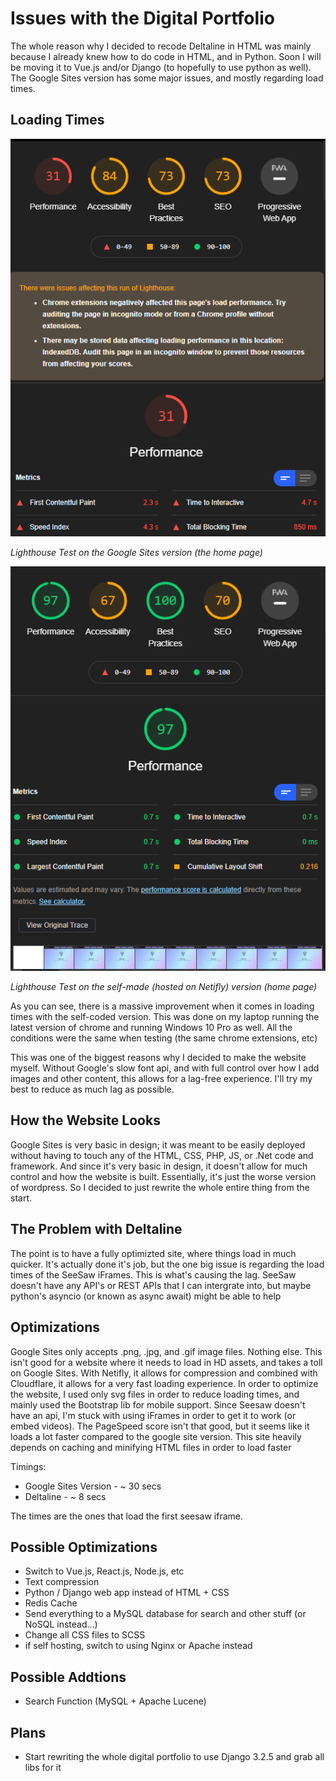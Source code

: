 # Issues with the Digital Portfolio
The whole reason why I decided to recode Deltaline in HTML was mainly because I already knew how to do code in HTML, and in Python. Soon I will be moving it to Vue.js and/or Django (to hopefully to use python as well). The Google Sites version has some major issues, and mostly regarding load times. 

## Loading Times

![](img/test2.png)

*Lighthouse Test on the Google Sites version (the home page)*

![](img/test1.png)


*Lighthouse Test on the self-made (hosted on Netifly) version (home page)*

As you can see, there is a massive improvement when it comes in loading times with the self-coded version. This was done on my laptop running the latest version of chrome and running Windows 10 Pro as well. All the conditions were the same when testing (the same chrome extensions, etc)

This was one of the biggest reasons why I decided to make the website myself. Without Google's slow font api, and with full control over how I add images and other content, this allows for a lag-free experience. I'll try my best to reduce as much lag as possible.

## How the Website Looks 

Google Sites is very basic in design; it was meant to be easily deployed without having to touch any of the HTML, CSS, PHP, JS, or .Net code and framework. And since it's very basic in design, it doesn't allow for much control and how the website is built. Essentially, it's just the worse version of wordpress. So I decided to just rewrite the whole entire thing from the start. 

## The Problem with Deltaline 

The point is to have a fully optimizted site, where things load in much quicker. It's actually done it's job, but the one big issue is regarding the load times of the SeeSaw iFrames. This is what's causing the lag. SeeSaw doesn't have any API's or REST APIs that I can intergrate into, but maybe python's asyncio (or known as async await) might be able to help
## Optimizations

Google Sites only accepts .png, .jpg, and .gif image files. Nothing else. This isn't good for a website where it needs to load in HD assets, and takes a toll on Google Sites. With Netifly, it allows for compression and combined with Cloudflare, it allows for a very fast loading experience. In order to optimize the website, I used only svg files in order to reduce loading times, and mainly used the Bootstrap lib for mobile support. Since Seesaw doesn't have an api, I'm stuck with using iFrames in order to get it to work (or embed videos). The PageSpeed score isn't that good, but it seems like it loads a lot faster compared to the google site version. This site heavily depends on caching and minifying HTML files in order to load faster

Timings: 

- Google Sites Version - ~ 30 secs
- Deltaline - ~ 8 secs 

The times are the ones that load the first seesaw iframe. 

## Possible Optimizations 

- Switch to Vue.js, React.js, Node.js, etc
- Text compression
- Python / Django web app instead of HTML + CSS
- Redis Cache
- Send everything to a MySQL database for search and other stuff (or NoSQL instead...)
- Change all CSS files to SCSS
- if self hosting, switch to using Nginx or Apache instead

## Possible Addtions
- Search Function (MySQL + Apache Lucene)

## Plans 
- Start rewriting the whole digital portfolio to use Django 3.2.5 and grab all libs for it